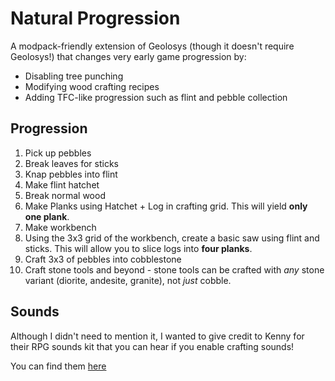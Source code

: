 # Natural Progression

A modpack-friendly extension of Geolosys (though it doesn't require Geolosys!) that changes very early game progression by:

- Disabling tree punching
- Modifying wood crafting recipes
- Adding TFC-like progression such as flint and pebble collection

## Progression

1. Pick up pebbles
2. Break leaves for sticks
3. Knap pebbles into flint
4. Make flint hatchet
5. Break normal wood
6. Make Planks using Hatchet + Log in crafting grid. This will yield **only one plank**.
7. Make workbench
8. Using the 3x3 grid of the workbench, create a basic saw using flint and sticks. This will allow you to slice logs into **four planks**.
9. Craft 3x3 of pebbles into cobblestone
10. Craft stone tools and beyond - stone tools can be crafted with *any* stone variant (diorite, andesite, granite), not *just* cobble.

## Sounds

Although I didn't need to mention it, I wanted to give credit to Kenny for their RPG sounds kit that you can hear if you enable crafting sounds!

You can find them [here](https://kenney.nl/assets/rpg-audio)